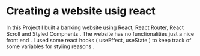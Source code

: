 # Creating a website usig react 

In this Project I built a banking website using React, React Router, React Scroll and Styled Compnents . The website has no functionalities just a nice front end .
I used some react hooks ( useEffect, useState ) to keep track of some variables for styling reasons .

